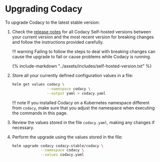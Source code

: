 # Upgrading Codacy

To upgrade Codacy to the latest stable version:

1.  Check the [release notes](https://docs.codacy.com/release-notes/) for all Codacy Self-hosted versions between your current version and the most recent version for breaking changes and follow the instructions provided carefully.

    !!! warning
        Failing to follow the steps to deal with breaking changes can cause the upgrade to fail or cause problems while Codacy is running.

    {%
        include-markdown "../assets/includes/self-hosted-version.txt"
    %}

2.  Store all your currently defined configuration values in a file:

    ```bash
    helm get values codacy \
                    --namespace codacy \
                    --output yaml > codacy.yaml

    ```

    !!! note
        If you installed Codacy on a Kubernetes namespace different from `codacy`, make sure that you adjust the namespace when executing the commands in this page.

3.  Review the values stored in the file `codacy.yaml`, making any changes if necessary.

4.  Perform the upgrade using the values stored in the file:

    ```bash
    helm upgrade codacy codacy-stable/codacy \
                 --namespace codacy \
                 --values codacy.yaml
    ```
